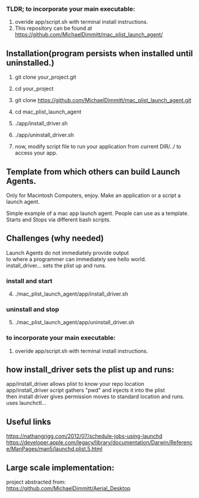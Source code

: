 ### TLDR; to incorporate your main executable:
1) overide app/script.sh with terminal install instructions.
2) This repository can be found at https://github.com/MichaelDimmitt/mac_plist_launch_agent/

## Installation(program persists when installed until uninstalled.)
1) git clone your_project.git
2) cd your_project
3) git clone https://github.com/MichaelDimmitt/mac_plist_launch_agent.git
4) cd mac_plist_launch_agent
5) ./app/install_driver.sh
6) ./app/uninstall_driver.sh

7) now, modify script file to run your application from current DIR/../ to access your app.
## Template from which others can build Launch Agents.
Only for Macintosh Computers, enjoy.
Make an application or a script a launch agent.

Simple example of a mac app launch agent. People can use as a template.
<br>Starts and Stops via different bash scripts.

## Challenges (why needed)
Launch Agents do not immediately provide output<br>
to where a programmer can immediately see hello world.<br>
install_driver... sets the plist up and runs.

### install and start 
4) ./mac_plist_launch_agent/app/install_driver.sh
### uninstall and stop
5) ./mac_plist_launch_agent/app/uninstall_driver.sh

### to incorporate your main executable:
1) overide app/script.sh with terminal install instructions.

## how install_driver sets the plist up and runs:
app/install_driver allows plist to know your repo location<br>
app/install_driver script gathers "pwd" and injects it into the plist<br>
then install driver gives permission moves to standard location and runs.<br>
uses launchctl...


## Useful links

https://nathangrigg.com/2012/07/schedule-jobs-using-launchd<br>
https://developer.apple.com/legacy/library/documentation/Darwin/Reference/ManPages/man5/launchd.plist.5.html

## Large scale implementation:
project abstracted from:<br>
https://github.com/MichaelDimmitt/Aerial_Desktop
